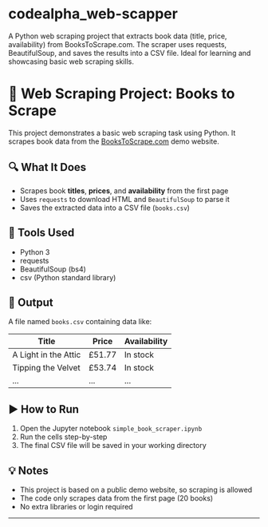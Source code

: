 # codealpha_web-scapper
A Python web scraping project that extracts book data (title, price, availability) from BooksToScrape.com. The scraper uses requests, BeautifulSoup, and saves the results into a CSV file. Ideal for learning and showcasing basic web scraping skills.
# 📘 Web Scraping Project: Books to Scrape

This project demonstrates a basic web scraping task using Python. It scrapes book data from the [BooksToScrape.com](https://books.toscrape.com) demo website.

## 🔍 What It Does
- Scrapes book **titles**, **prices**, and **availability** from the first page
- Uses `requests` to download HTML and `BeautifulSoup` to parse it
- Saves the extracted data into a CSV file (`books.csv`)

## 🧰 Tools Used
- Python 3
- requests
- BeautifulSoup (bs4)
- csv (Python standard library)

## 📁 Output
A file named `books.csv` containing data like:

| Title                       | Price  | Availability |
|----------------------------|--------|--------------|
| A Light in the Attic       | £51.77 | In stock     |
| Tipping the Velvet         | £53.74 | In stock     |
| ...                        | ...    | ...          |

## ▶️ How to Run
1. Open the Jupyter notebook `simple_book_scraper.ipynb`
2. Run the cells step-by-step
3. The final CSV file will be saved in your working directory

## 💡 Notes
- This project is based on a public demo website, so scraping is allowed
- The code only scrapes data from the first page (20 books)
- No extra libraries or login required

---
